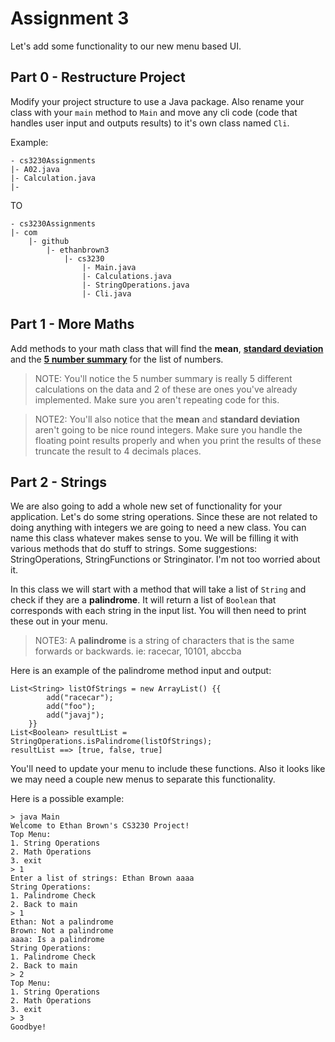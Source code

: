 # Assignment 3 #

Let's add some functionality to our new menu based UI. 

## Part 0 - Restructure Project ##
Modify your project structure to use a Java package. Also rename your class with your `main` method to `Main` and move any cli code (code that handles user input and outputs results) to it's own class named `Cli`.

Example:
```
- cs3230Assignments
|- A02.java
|- Calculation.java
|- 
```
TO
```
- cs3230Assignments
|- com
    |- github
        |- ethanbrown3
            |- cs3230
                |- Main.java
                |- Calculations.java
                |- StringOperations.java
                |- Cli.java
```

## Part 1 - More Maths ##

Add methods to your math class that will find the **mean**, [**standard deviation**](https://www.programiz.com/java-programming/examples/standard-deviation) and the [**5 number summary**](https://www.statisticshowto.com/how-to-find-a-five-number-summary-in-statistics/) for the list of numbers. 

> NOTE: You'll notice the 5 number summary is really 5 different calculations on the data and 2 of these are ones you've already implemented. Make sure you aren't repeating code for this.

> NOTE2: You'll also notice that the **mean** and **standard deviation** aren't going to be nice round integers. Make sure you handle the floating point results properly and when you print the results of these truncate the result to 4 decimals places.

## Part 2 - Strings ##

We are also going to add a whole new set of functionality for your application. Let's do some string operations. Since these are not related to doing anything with integers we are going to need a new class. You can name this class whatever makes sense to you. We will be filling it with various methods that do stuff to strings. Some suggestions: StringOperations, StringFunctions or Stringinator. I'm not too worried about it. 

In this class we will start with a method that will take a list of `String` and check if they are a **palindrome**. It will return a list of `Boolean` that corresponds with each string in the input list. You will then need to print these out in your menu.

> NOTE3: A **palindrome** is a string of characters that is the same forwards or backwards. ie: racecar, 10101, abccba

Here is an example of the palindrome method input and output:
```[java]
List<String> listOfStrings = new ArrayList() {{
        add("racecar");
        add("foo");
        add("javaj");
    }}
List<Boolean> resultList = StringOperations.isPalindrome(listOfStrings);
resultList ==> [true, false, true]
```

You'll need to update your menu to include these functions. Also it looks like we may need a couple new menus to separate this functionality.

Here is a possible example:

```[console]
> java Main
Welcome to Ethan Brown's CS3230 Project!
Top Menu:
1. String Operations
2. Math Operations
3. exit
> 1
Enter a list of strings: Ethan Brown aaaa 
String Operations:
1. Palindrome Check
2. Back to main
> 1
Ethan: Not a palindrome
Brown: Not a palindrome
aaaa: Is a palindrome
String Operations:
1. Palindrome Check
2. Back to main
> 2
Top Menu:
1. String Operations
2. Math Operations
3. exit
> 3
Goodbye!
```
